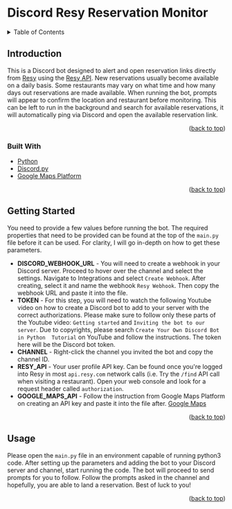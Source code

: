 
<a name="readme-top"></a>
# Discord Resy Reservation Monitor

<!-- TABLE OF CONTENTS -->
<details>
  <summary>Table of Contents</summary>
  <ol>
    <li>
      <a href="#introduction">Introduction</a>
      <ul>
        <li><a href="#built-with">Built With</a></li>
      </ul>
    </li>
    <li><a href="#getting-started">Getting Started</a></li>
    <li><a href="#usage">Usage</a></li>
  </ol>
</details>

## Introduction
This is a Discord bot designed to alert and open reservation links directly from [Resy](https://resy.com/) using the [Resy API](http://subzerocbd.info/). New reservations usually become available on a daily basis. Some restaurants may vary on what time and how many days out reservations are made available. When running the bot, prompts will appear to confirm the location and restaurant before monitoring. This can be left to run in the background and search for available reservations, it will automatically ping via Discord and open the available reservation link.

<p align="right">(<a href="#readme-top">back to top</a>)</p>

### Built With

* [Python][Python-url]
* [Discord.py][Discord.py-url]
* [Google Maps Platform][GoogleMaps-url]

<p align="right">(<a href="#readme-top">back to top</a>)</p>

## Getting Started
You need to provide a few values before running the bot. The required properties that need to be provided can be found at the top of the `main.py` file before it can be used. For clarity, I will go in-depth on how to get these parameters.
* **DISCORD_WEBHOOK_URL** - You will need to create a webhook in your Discord server. Proceed to hover over the channel and select the settings. Navigate to Integrations and select `Create Webhook`. After creating, select it and name the webhook `Resy Webhook`. Then copy the webhook URL and paste it into the file.
* **TOKEN** - For this step, you will need to watch the following Youtube video on how to create a Discord bot to add to your server with the correct authorizations. Please make sure to follow only these parts of the Youtube video: `Getting started` and `Inviting the bot to our server`. Due to copyrights, please search `Create Your Own Discord Bot in Python  Tutorial` on YouTube and follow the instructions. The token here will be the Discord bot token.
* **CHANNEL** - Right-click the channel you invited the bot and copy the channel ID.
* **RESY_API** - Your user profile API key. Can be found once you're logged into Resy in most `api.resy.com` network 
calls (i.e. Try the `/find` API call when visiting a restaurant). Open your web console and look for a request header 
called `authorization`.
* **GOOGLE_MAPS_API** - Follow the instruction from Google Maps Platform on creating an API key and paste it into the file after. [Google Maps](https://developers.google.com/maps/documentation/embed/get-api-key#:~:text=Go%20to%20the%20Google%20Maps%20Platform%20%3E%20Credentials%20page.&text=On%20the%20Credentials%20page%2C%20click,Click%20Close.)

<p align="right">(<a href="#readme-top">back to top</a>)</p>

## Usage
Please open the `main.py` file in an environment capable of running python3 code. After setting up the parameters and adding the bot to your Discord server and channel, start running the code. The bot will proceed to send prompts for you to follow. Follow the prompts asked in the channel and hopefully, you are able to land a reservation.
Best of luck to you!

<p align="right">(<a href="#readme-top">back to top</a>)</p>

<!-- MARKDOWN LINKS -->
[Discord.py.com]: https://discordpy.readthedocs.io/en/stable/_images/snake_dark.svg](https://wasimaster.gallerycdn.vsassets.io/extensions/wasimaster/discord-py-snippets/1.7.0/1668862916012/Microsoft.VisualStudio.Services.Icons.Default)
[Discord.py-url]: https://discordpy.readthedocs.io/en/stable/
[GoogleMaps-url]:https://developers.google.com/maps
[Python-url]:https://www.python.org/
